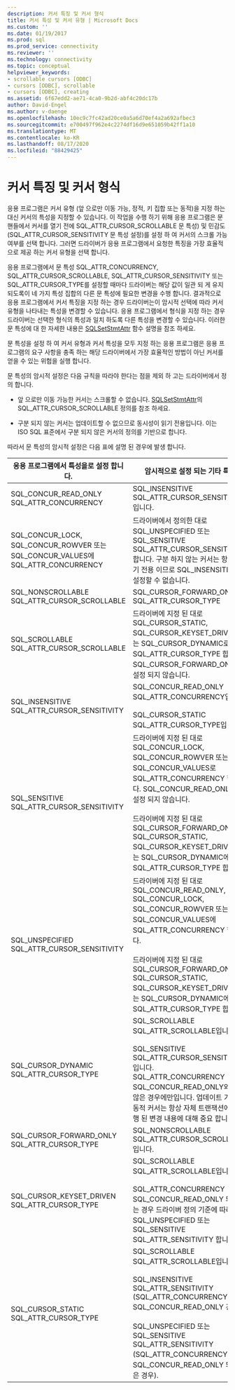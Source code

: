```yaml
---
description: 커서 특징 및 커서 형식
title: 커서 특성 및 커서 유형 | Microsoft Docs
ms.custom: ''
ms.date: 01/19/2017
ms.prod: sql
ms.prod_service: connectivity
ms.reviewer: ''
ms.technology: connectivity
ms.topic: conceptual
helpviewer_keywords:
- scrollable cursors [ODBC]
- cursors [ODBC], scrollable
- cursors [ODBC], creating
ms.assetid: 6f67edd2-ae71-4ca0-9b2d-abf4c20dc17b
author: David-Engel
ms.author: v-daenge
ms.openlocfilehash: 10ec9c7fc42ad20ce0a5a6d70ef4a2a692afbec3
ms.sourcegitcommit: e700497f962e4c2274df16d9e651059b42ff1a10
ms.translationtype: MT
ms.contentlocale: ko-KR
ms.lasthandoff: 08/17/2020
ms.locfileid: "88429425"
---
```

# <a name="cursor-characteristics-and-cursor-type"></a>커서 특징 및 커서 형식
응용 프로그램은 커서 유형 (앞 으로만 이동 가능, 정적, 키 집합 또는 동적)을 지정 하는 대신 커서의 특성을 지정할 수 있습니다. 이 작업을 수행 하기 위해 응용 프로그램은 문 핸들에서 커서를 열기 전에 SQL_ATTR_CURSOR_SCROLLABLE 문 특성) 및 민감도 (SQL_ATTR_CURSOR_SENSITIVITY 문 특성 설정)를 설정 하 여 커서의 스크롤 가능 여부를 선택 합니다. 그러면 드라이버가 응용 프로그램에서 요청한 특징을 가장 효율적으로 제공 하는 커서 유형을 선택 합니다.  
  
 응용 프로그램에서 문 특성 SQL_ATTR_CONCURRENCY, SQL_ATTR_CURSOR_SCROLLABLE, SQL_ATTR_CURSOR_SENSITIVITY 또는 SQL_ATTR_CURSOR_TYPE를 설정할 때마다 드라이버는 해당 값이 일관 되 게 유지 되도록이 네 가지 특성 집합의 다른 문 특성에 필요한 변경을 수행 합니다. 결과적으로 응용 프로그램에서 커서 특징을 지정 하는 경우 드라이버는이 암시적 선택에 따라 커서 유형을 나타내는 특성을 변경할 수 있습니다. 응용 프로그램에서 형식을 지정 하는 경우 드라이버는 선택한 형식의 특성과 일치 하도록 다른 특성을 변경할 수 있습니다. 이러한 문 특성에 대 한 자세한 내용은 [SQLSetStmtAttr](../../../odbc/reference/syntax/sqlsetstmtattr-function.md) 함수 설명을 참조 하세요.  
  
 문 특성을 설정 하 여 커서 유형과 커서 특성을 모두 지정 하는 응용 프로그램은 응용 프로그램의 요구 사항을 충족 하는 해당 드라이버에서 가장 효율적인 방법이 아닌 커서를 얻을 수 있는 위험을 실행 합니다.  
  
 문 특성의 암시적 설정은 다음 규칙을 따라야 한다는 점을 제외 하 고는 드라이버에서 정의 합니다.  
  
-   앞 으로만 이동 가능한 커서는 스크롤할 수 없습니다. [SQLSetStmtAttr](../../../odbc/reference/syntax/sqlsetstmtattr-function.md)의 SQL_ATTR_CURSOR_SCROLLABLE 정의를 참조 하세요.  
  
-   구분 되지 않는 커서는 업데이트할 수 없으므로 동시성이 읽기 전용입니다. 이는 ISO SQL 표준에서 구분 되지 않은 커서의 정의를 기반으로 합니다.  
  
 따라서 문 특성의 암시적 설정은 다음 표에 설명 된 경우에 발생 합니다.  
  
|응용 프로그램에서 특성을로 설정 합니다.|암시적으로 설정 되는 기타 특성|  
|-----------------------------------|-------------------------------------|  
|SQL_CONCUR_READ_ONLY SQL_ATTR_CONCURRENCY|SQL_INSENSITIVE SQL_ATTR_CURSOR_SENSITIVITY입니다.|  
|SQL_CONCUR_LOCK, SQL_CONCUR_ROWVER 또는 SQL_CONCUR_VALUES에 SQL_ATTR_CONCURRENCY|드라이버에서 정의한 대로 SQL_UNSPECIFIED 또는 SQL_SENSITIVE SQL_ATTR_CURSOR_SENSITIVITY 합니다. 구분 하지 않는 커서는 항상 읽기 전용 이므로 SQL_INSENSITIVE로 설정할 수 없습니다.|  
|SQL_NONSCROLLABLE SQL_ATTR_CURSOR_SCROLLABLE|SQL_CURSOR_FORWARD_ONLY SQL_ATTR_CURSOR_TYPE|  
|SQL_SCROLLABLE SQL_ATTR_CURSOR_SCROLLABLE|드라이버에 지정 된 대로 SQL_CURSOR_STATIC, SQL_CURSOR_KEYSET_DRIVEN 또는 SQL_CURSOR_DYNAMIC로 SQL_ATTR_CURSOR_TYPE 합니다. SQL_CURSOR_FORWARD_ONLY로 설정 되지 않습니다.|  
|SQL_INSENSITIVE SQL_ATTR_CURSOR_SENSITIVITY|SQL_CONCUR_READ_ONLY SQL_ATTR_CONCURRENCY입니다.<br /><br /> SQL_CURSOR_STATIC SQL_ATTR_CURSOR_TYPE입니다.|  
|SQL_SENSITIVE SQL_ATTR_CURSOR_SENSITIVITY|드라이버에 지정 된 대로 SQL_CONCUR_LOCK, SQL_CONCUR_ROWVER 또는 SQL_CONCUR_VALUES로 SQL_ATTR_CONCURRENCY 합니다. SQL_CONCUR_READ_ONLY로 설정 되지 않습니다.<br /><br /> 드라이버에 지정 된 대로 SQL_CURSOR_FORWARD_ONLY, SQL_CURSOR_STATIC, SQL_CURSOR_KEYSET_DRIVEN 또는 SQL_CURSOR_DYNAMIC에 SQL_ATTR_CURSOR_TYPE 합니다.|  
|SQL_UNSPECIFIED SQL_ATTR_CURSOR_SENSITIVITY|드라이버에 지정 된 대로 SQL_CONCUR_READ_ONLY, SQL_CONCUR_LOCK, SQL_CONCUR_ROWVER 또는 SQL_CONCUR_VALUES에 SQL_ATTR_CONCURRENCY 합니다.<br /><br /> 드라이버에 지정 된 대로 SQL_CURSOR_FORWARD_ONLY, SQL_CURSOR_STATIC, SQL_CURSOR_KEYSET_DRIVEN 또는 SQL_CURSOR_DYNAMIC에 SQL_ATTR_CURSOR_TYPE 합니다.|  
|SQL_CURSOR_DYNAMIC SQL_ATTR_CURSOR_TYPE|SQL_SCROLLABLE SQL_ATTR_SCROLLABLE입니다.<br /><br /> SQL_SENSITIVE SQL_ATTR_CURSOR_SENSITIVITY입니다. SQL_ATTR_CONCURRENCY SQL_CONCUR_READ_ONLY와 같지 않은 경우에만입니다. 업데이트 가능한 동적 커서는 항상 자체 트랜잭션에서 수행 된 변경 내용에 대해 중요 합니다.|  
|SQL_CURSOR_FORWARD_ONLY SQL_ATTR_CURSOR_TYPE|SQL_NONSCROLLABLE SQL_ATTR_CURSOR_SCROLLABLE입니다.|  
|SQL_CURSOR_KEYSET_DRIVEN SQL_ATTR_CURSOR_TYPE|SQL_SCROLLABLE SQL_ATTR_SCROLLABLE입니다.<br /><br /> SQL_ATTR_CONCURRENCY SQL_CONCUR_READ_ONLY 되지 않는 경우 드라이버 정의 기준에 따라 SQL_UNSPECIFIED 또는 SQL_SENSITIVE SQL_ATTR_SENSITIVITY 합니다.|  
|SQL_CURSOR_STATIC SQL_ATTR_CURSOR_TYPE|SQL_SCROLLABLE SQL_ATTR_SCROLLABLE입니다.<br /><br /> SQL_INSENSITIVE SQL_ATTR_SENSITIVITY (SQL_ATTR_CONCURRENCY SQL_CONCUR_READ_ONLY 경우).<br /><br /> SQL_UNSPECIFIED 또는 SQL_SENSITIVE SQL_ATTR_SENSITIVITY (SQL_ATTR_CONCURRENCY이 SQL_CONCUR_READ_ONLY 되지 않은 경우).|
